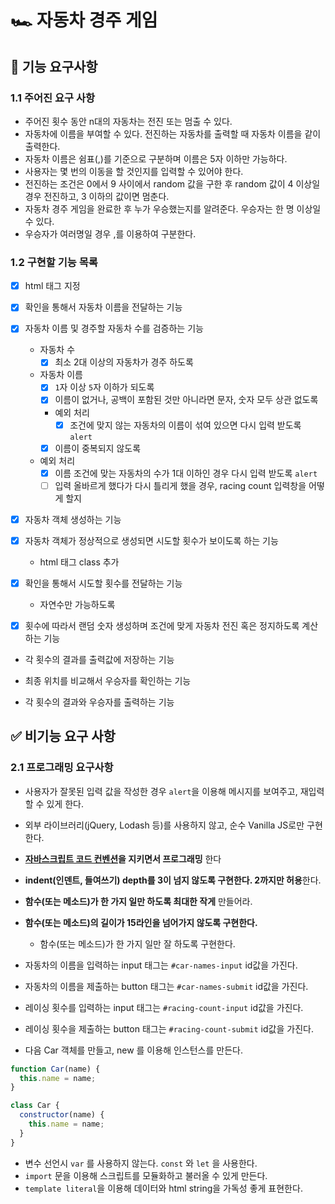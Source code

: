 # 🏎️ 자동차 경주 게임

## 🎯 기능 요구사항

### 1.1 주어진 요구 사항

- 주어진 횟수 동안 n대의 자동차는 전진 또는 멈출 수 있다.
- 자동차에 이름을 부여할 수 있다. 전진하는 자동차를 출력할 때 자동차 이름을 같이 출력한다.
- 자동차 이름은 쉼표(,)를 기준으로 구분하며 이름은 5자 이하만 가능하다.
- 사용자는 몇 번의 이동을 할 것인지를 입력할 수 있어야 한다.
- 전진하는 조건은 0에서 9 사이에서 random 값을 구한 후 random 값이 4 이상일 경우 전진하고, 3 이하의 값이면 멈춘다.
- 자동차 경주 게임을 완료한 후 누가 우승했는지를 알려준다. 우승자는 한 명 이상일 수 있다.
- 우승자가 여러명일 경우 ,를 이용하여 구분한다.

###  1.2 구현할 기능 목록

- [x] html 태그 지정

- [x] 확인을 통해서 자동차 이름을 전달하는 기능

- [x] 자동차 이름 및 경주할 자동차 수를 검증하는 기능

  - 자동차 수
    - [x] 최소 2대 이상의 자동차가 경주 하도록
  - 자동차 이름
    - [x] `1`자 이상 `5`자 이하가 되도록
    - [x] 이름이 없거나, 공백이 포함된 것만 아니라면 문자, 숫자 모두 상관 없도록
    - 예외 처리
    	- [x] 조건에 맞지 않는 자동차의 이름이 섞여 있으면 다시 입력 받도록 `alert` 
    - [x] 이름이 중복되지 않도록
  - 예외 처리
    - [x] 이름 조건에 맞는 자동차의 수가 1대 이하인 경우 다시 입력 받도록 `alert`
    - [ ] 입력 올바르게 했다가 다시 틀리게 했을 경우, racing count 입력창을 어떻게 할지

- [x] 자동차 객체 생성하는 기능

- [x] 자동차 객체가 정상적으로 생성되면 시도할 횟수가 보이도록 하는 기능

  - html 태그 class 추가

- [x] 확인을 통해서 시도할 횟수를 전달하는 기능

  - 자연수만 가능하도록

- [x] 횟수에 따라서 랜덤 숫자 생성하며 조건에 맞게 자동차 전진 혹은 정지하도록 계산하는 기능

- 각 횟수의 결과를 출력값에 저장하는 기능

- 최종 위치를 비교해서 우승자를 확인하는 기능

- 각 횟수의 결과와 우승자를 출력하는 기능

  

## ✅ 비기능 요구 사항

### 2.1 프로그래밍 요구사항

- 사용자가 잘못된 입력 값을 작성한 경우 `alert`을 이용해 메시지를 보여주고, 재입력할 수 있게 한다.
- 외부 라이브러리(jQuery, Lodash 등)를 사용하지 않고, 순수 Vanilla JS로만 구현한다.
- **[자바스크립트 코드 컨벤션](https://google.github.io/styleguide/jsguide.html)을 지키면서 프로그래밍** 한다
- **indent(인덴트, 들여쓰기) depth를 3이 넘지 않도록 구현한다. 2까지만 허용**한다.
- **함수(또는 메소드)가 한 가지 일만 하도록 최대한 작게** 만들어라.

- **함수(또는 메소드)의 길이가 15라인을 넘어가지 않도록 구현한다.**
  - 함수(또는 메소드)가 한 가지 일만 잘 하도록 구현한다.
- 자동차의 이름을 입력하는 input 태그는 `#car-names-input` id값을 가진다.
- 자동차의 이름을 제출하는 button 태그는 `#car-names-submit` id값을 가진다.
- 레이싱 횟수를 입력하는 input 태그는 `#racing-count-input` id값을 가진다.
- 레이싱 횟수을 제출하는 button 태그는 `#racing-count-submit` id값을 가진다.
- 다음 Car 객체를 만들고, new 를 이용해 인스턴스를 만든다.

```javascript
function Car(name) {
  this.name = name;
}

class Car {
  constructor(name) {
    this.name = name;
  }
}
```

- 변수 선언시 `var` 를 사용하지 않는다. `const` 와 `let` 을 사용한다.
- `import` 문을 이용해 스크립트를 모듈화하고 불러올 수 있게 만든다.
- `template literal`을 이용해 데이터와 html string을 가독성 좋게 표현한다.